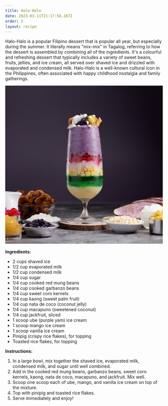 ```yaml
---
title: Halo-Halo
date: 2023-03-11T21:17:58.267Z
order: 5
layout: recipe
---
```

Halo-Halo is a popular Filipino dessert that is popular all year, but especially during the summer. It literally means "mix-mix" in Tagalog, referring to how the dessert is assembled by combining all of the ingredients. It's a colourful and refreshing dessert that typically includes a variety of sweet beans, fruits, jellies, and ice cream, all served over shaved ice and drizzled with evaporated and condensed milk. Halo-Halo is a well-known cultural icon in the Philippines, often associated with happy childhood nostalgia and family gatherings.

![Halo-Halo](../uploads/halokay-ube-758x758.jpg "Photo by Bebang HaloHalo.")

**Ingredients:**

* 2 cups shaved ice
* 1/2 cup evaporated milk
* 1/2 cup condensed milk
* 1/4 cup sugar
* 1/4 cup cooked red mung beans
* 1/4 cup cooked garbanzo beans
* 1/4 cup sweet corn kernels
* 1/4 cup kaong (sweet palm fruit)
* 1/4 cup nata de coco (coconut jelly)
* 1/4 cup macapuno (sweetened coconut)
* 1/4 cup jackfruit, sliced
* 1 scoop ube (purple yam) ice cream
* 1 scoop mango ice cream
* 1 scoop vanilla ice cream
* Pinipig (crispy rice flakes), for topping
* Toasted rice flakes, for topping

**Instructions:**

1. In a large bowl, mix together the shaved ice, evaporated milk, condensed milk, and sugar until well combined.
2. Add in the cooked red mung beans, garbanzo beans, sweet corn kernels, kaong, nata de coco, macapuno, and jackfruit. Mix well.
3. Scoop one scoop each of ube, mango, and vanilla ice cream on top of the mixture.
4. Top with pinipig and toasted rice flakes.
5. Serve immediately and enjoy!